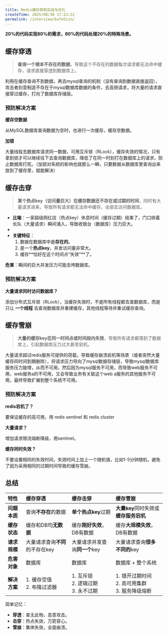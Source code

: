 ```yaml
---
title: Redis缓存架构实战与优化
createTime: 2025/08/30 17:23:22
permalink: /interview/bxfe5izn/
---
```



**20%的代码实现80%的需求，80%的代码处理20%的特殊场景。**



## 缓存穿透

> **查询一个根本不存在的数据**，导致这个不存在的数据每次请求都无法命中缓存，请求直接穿透到数据库上。

利用在缓存查询不到数据，再去mysql查询的机制（没有查询到数据直接返回），攻击者刻意制造不存在于mysql数据库数据的条件，去高频请求，将大量的请求直接穿过缓存，打向了数据库存储层。



### 预防解决方案

**缓存空数据**

从MySQL数据库查询数据为空时，也进行一次缓存，缓存空数据。

**加锁**

大量线程去数据库请求同一数据，可用互斥锁（RLock），缓存失效的情况，只有拿到锁才可以继续往下去查询数据库，降低了在同一时刻打在数据库上的请求，防止数据库打死。（加锁对系统的影响也就那么一瞬，只要数据从数据库里查询出来放到了缓存里，就能解决）



## 缓存击穿

> **某个热点key（访问量巨大）在缓存数据还不存在或过期的时间**，同时有大量请求进来，导致所有请求都无法命中缓存，全部去访问数据库。

*   **比喻**：一家超级网红店（热点key）休息时间（缓存过期）结束了，门口排着长队（大量请求）瞬间涌入，导致收银台（数据库）压力巨大。
*   
*   **关键特征**：
    1.  数据在数据库中是**存在的**。
    2.  是一个**热点key**，并发访问量非常大。
    3.  缓存**恰好在这个时间点“失效”**了。

**危害**：瞬间的巨大并发压力可能击垮数据库。



### 预防解决方案

**大量请求同时访问数据库？**

添加分布式互斥锁（RLock），当缓存失效时，不是所有线程都去查数据库，而是只让 **一个线程** 去查询数据库并重建缓存，其他线程等待并重试缓存查询。



## 缓存雪崩

> **大量的缓存key在同一时间点或时间段内失效**，导致所有请求都落到了数据库上，引起数据库压力过大甚至宕机。

大量请求超过redis服务可提供的荷载，导致缓存崩溃宕机等场景（或者突然大量缓存同时间到期删除），将请求压力导向了mysql数据存储层，导致mysql数据库服务压力陡增，从而不可用，然后因为mysql服务不可用，而导致web服务不可用，web服务a的不可用，又会导致业务有关联这个web a服务的其他服务不可用，最终导致扩展到整个系统不可用。



### 预防解决方案

**redis宕机了？**

要保证缓存的高可用，用 redis sentinel 和 redis cluster

**大量请求？**

增加请求限流熔断降级，用sentinel。

**缓存同时失效？**

不要设置相同的失效时间，失效时间上加上一个随机值，比如1-5分钟随机，避免了因为采用相同的过期时间导致的缓存雪崩。



## 总结

| 特性         | 缓存穿透                        | 缓存击穿                                | 缓存雪崩                                            |
| :----------- | :------------------------------ | :-------------------------------------- | :-------------------------------------------------- |
| **问题本质** | 查询**不存在**的数据            | **单个热点key**过期                     | **大量key**同时失效或**缓存服务宕机**               |
| **缓存状态** | 缓存和DB均**无数据**            | 缓存**刚好失效**，DB有数据              | 缓存**大规模失效**，DB有数据                        |
| **请求规模** | 大量请求查询**不同**的不存在key | 大量请求并发查询**同一个**key           | 大量请求查询**很多不同的**key                       |
| **危害对象** | 数据库                          | 数据库                                  | 数据库 + 整个系统                                   |
| **解决方案** | 1. 缓存空值<br>2. 布隆过滤器    | 1. 互斥锁<br>2. 逻辑过期<br>3. 永不过期 | 1. 错开过期时间<br>2. 高可用集群<br>3. 服务降级熔断 |



简单记忆：

*   **穿透**：查无此物，恶意攻击。
*   **击穿**：热点失效，万箭穿心。
*   **雪崩**：集体失效，全面崩溃。

